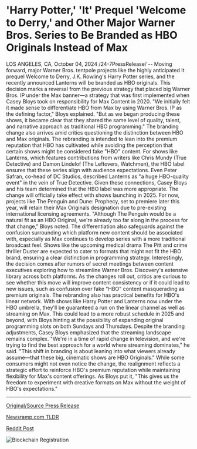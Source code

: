 # 'Harry Potter,' 'It' Prequel 'Welcome to Derry,' and Other Major Warner Bros. Series to Be Branded as HBO Originals Instead of Max

LOS ANGELES, CA, October 04, 2024 /24-7PressRelease/ -- Moving forward, major Warner Bros. tentpole projects like the highly anticipated It prequel Welcome to Derry, J.K. Rowling's Harry Potter series, and the recently announced Lanterns will be branded as HBO originals.  This decision marks a reversal from the previous strategy that placed big Warner Bros. IP under the Max banner—a strategy that was first implemented when Casey Bloys took on responsibility for Max Content in 2020. "We initially felt it made sense to differentiate HBO from Max by using Warner Bros. IP as the defining factor," Bloys explained. "But as we began producing these shows, it became clear that they shared the same level of quality, talent, and narrative approach as traditional HBO programming."  The branding change also arrives amid critics questioning the distinction between HBO and Max originals. The rebranding is intended to lean into the premium reputation that HBO has cultivated while avoiding the perception that certain shows might be considered fake "HBO" content. For shows like Lanterns, which features contributions from writers like Chris Mundy (True Detective) and Damon Lindelof (The Leftovers, Watchmen), the HBO label ensures that these series align with audience expectations. Even Peter Safran, co-head of DC Studios, described Lanterns as "a huge HBO-quality event" in the vein of True Detective. Given these connections, Casey Bloys and his team determined that the HBO label was more appropriate.  The change will officially take effect with shows launching in 2025. For now, projects like The Penguin and Dune: Prophecy, set to premiere later this year, will retain their Max Originals designation due to pre-existing international licensing agreements. "Although The Penguin would be a natural fit as an HBO Original, we're already too far along in the process for that change," Bloys noted.  The differentiation also safeguards against the confusion surrounding which platform new content should be associated with, especially as Max continues to develop series with a more traditional broadcast feel. Shows like the upcoming medical drama The Pitt and crime thriller Duster are expected to cater to formats that might not fit the HBO brand, ensuring a clear distinction in programming strategy.  Interestingly, the decision comes after rumors of secret meetings between content executives exploring how to streamline Warner Bros. Discovery's extensive library across both platforms. As the changes roll out, critics are curious to see whether this move will improve content consistency or if it could lead to new issues, such as confusion over fake "HBO" content masquerading as premium originals.  The rebranding also has practical benefits for HBO's linear network. With shows like Harry Potter and Lanterns now under the HBO umbrella, they'll be guaranteed a run on the linear channel as well as streaming on Max. This could lead to a more robust schedule in 2025 and beyond, with Bloys hinting at the possibility of expanding original programming slots on both Sundays and Thursdays.  Despite the branding adjustments, Casey Bloys emphasized that the streaming landscape remains complex. "We're in a time of rapid change in television, and we're trying to find the best approach for a world where streaming dominates," he said. "This shift in branding is about leaning into what viewers already assume—that these big, cinematic shows are HBO Originals."  While some consumers might not even notice the change, the realignment reflects a strategic effort to reinforce HBO's premium reputation while maintaining flexibility for Max's content offerings. As Bloys put it, "This gives us the freedom to experiment with creative formats on Max without the weight of HBO's expectations." 

---

[Original/Source Press Release](https://www.24-7pressrelease.com/press-release/514176/harry-potter-it-prequel-welcome-to-derry-and-other-major-warner-bros-series-to-be-branded-as-hbo-originals-instead-of-max)
                    

[Newsramp.com TLDR](None) 



[Reddit Post](https://www.reddit.com/r/newsramp/comments/1fvtdj3/warner_bros_tentpole_projects_rebranded_as_hbo/) 



![Blockchain Registration](https://cdn.newsramp.app/24-7PressRelease/qrcode/2410/4/kiwivHn_.webp)